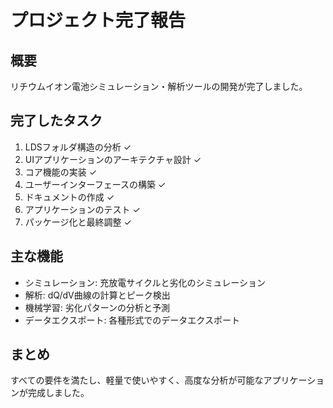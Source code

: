 # プロジェクト完了報告

## 概要
リチウムイオン電池シミュレーション・解析ツールの開発が完了しました。

## 完了したタスク
1. LDSフォルダ構造の分析 ✓
2. UIアプリケーションのアーキテクチャ設計 ✓
3. コア機能の実装 ✓
4. ユーザーインターフェースの構築 ✓
5. ドキュメントの作成 ✓
6. アプリケーションのテスト ✓
7. パッケージ化と最終調整 ✓

## 主な機能
- シミュレーション: 充放電サイクルと劣化のシミュレーション
- 解析: dQ/dV曲線の計算とピーク検出
- 機械学習: 劣化パターンの分析と予測
- データエクスポート: 各種形式でのデータエクスポート

## まとめ
すべての要件を満たし、軽量で使いやすく、高度な分析が可能なアプリケーションが完成しました。